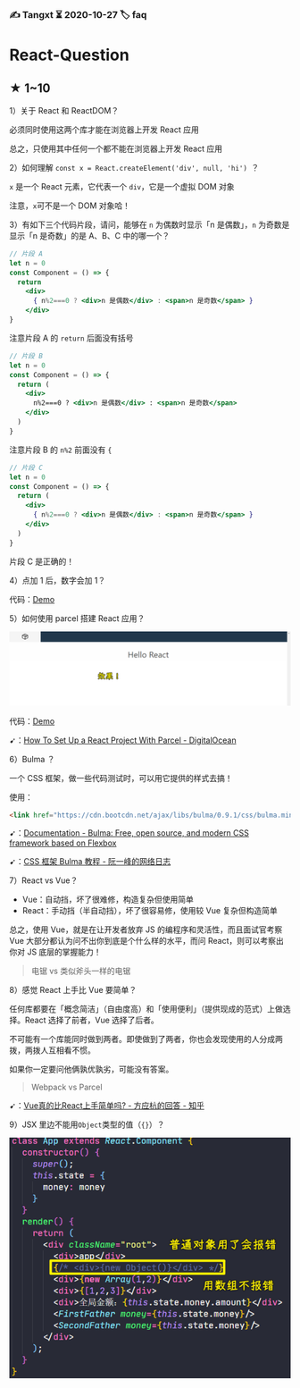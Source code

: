 ### ✍️ Tangxt ⏳ 2020-10-27 🏷️ faq

# React-Question

## ★ 1~10

1）关于 React 和 ReactDOM？

必须同时使用这两个库才能在浏览器上开发 React 应用

总之，只使用其中任何一个都不能在浏览器上开发 React 应用

2）如何理解 `const x = React.createElement('div', null, 'hi') `？

`x` 是一个 React 元素，它代表一个 `div`，它是一个虚拟 DOM 对象

注意，`x`可不是一个 DOM 对象哈！

3）有如下三个代码片段，请问，能够在 `n` 为偶数时显示「n 是偶数」，`n` 为奇数是显示「n 是奇数」的是 A、B、C 中的哪一个？

``` jsx
// 片段 A
let n = 0
const Component = () => {
  return 
    <div>
      { n%2===0 ? <div>n 是偶数</div> : <span>n 是奇数</span> }
    </div>
}
```

注意片段 A 的 `return` 后面没有括号

``` jsx
// 片段 B
let n = 0
const Component = () => {
  return (
    <div>
      n%2===0 ? <div>n 是偶数</div> : <span>n 是奇数</span>
    </div>
  )
}
```

注意片段 B 的 `n%2` 前面没有 `{`

``` jsx
// 片段 C
let n = 0
const Component = () => {
  return (
    <div>
      { n%2===0 ? <div>n 是偶数</div> : <span>n 是奇数</span> }
    </div>
  )
}
```

片段 C 是正确的！

4）点加 1 后，数字会加 1？

代码：[Demo](https://codesandbox.io/s/twilight-sun-iogjz)

5）如何使用 parcel 搭建 React 应用？

![react 应用](assets/img/2020-12-26-14-38-03.png)

代码：[Demo](https://github.com/ppambler/react-demo/commit/76817a1d2bb5be4244015353e56de0b6f1ffdde1)

➹：[How To Set Up a React Project With Parcel - DigitalOcean](https://www.digitalocean.com/community/tutorials/how-to-set-up-a-react-project-with-parcel)

6）Bulma ？

一个 CSS 框架，做一些代码测试时，可以用它提供的样式去搞！

使用：

``` html
<link href="https://cdn.bootcdn.net/ajax/libs/bulma/0.9.1/css/bulma.min.css" rel="stylesheet">
```

➹：[Documentation - Bulma: Free, open source, and modern CSS framework based on Flexbox](https://bulma.io/documentation/)

➹：[CSS 框架 Bulma 教程 - 阮一峰的网络日志](http://www.ruanyifeng.com/blog/2017/10/bulma.html)

7）React vs Vue？

- Vue：自动挡，坏了很难修，构造复杂但使用简单
- React：手动挡（半自动挡），坏了很容易修，使用较 Vue 复杂但构造简单

总之，使用 Vue，就是在让开发者放弃 JS 的编程序和灵活性，而且面试官考察 Vue 大部分都认为问不出你到底是个什么样的水平，而问 React，则可以考察出你对 JS 底层的掌握能力！

> 电锯 vs 类似斧头一样的电锯

8）感觉 React 上手比 Vue 要简单？

任何库都要在「概念简洁」（自由度高）和「使用便利」（提供现成的范式）上做选择。React 选择了前者，Vue 选择了后者。

不可能有一个库能同时做到两者。即使做到了两者，你也会发现使用的人分成两拨，两拨人互相看不惯。

如果你一定要问他俩孰优孰劣，可能没有答案。

> Webpack vs Parcel

➹：[Vue真的比React上手简单吗? - 方应杭的回答 - 知乎](https://www.zhihu.com/question/271908748/answer/364203091)

9）JSX 里边不能用`Object`类型的值（`{}`）？

![不能用普通对象](assets/img/2021-01-13-17-42-54.png)
